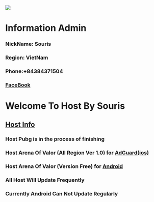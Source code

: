 ![](https://steamuserimages-a.akamaihd.net/ugc/764896681220221946/0E2FB56D8F2D417575951567CE9A8B3BE92F0F22/)
# Information Admin
### NickName: Souris
### Region: VietNam
### Phone:+84384371504
### [FaceBook](https://facebook.com/souris0112)





# Welcome To Host By Souris
## [Host Info](https://raw.githubusercontent.com/SourisTTN/createhost/master/Host%20info)
### Host Pubg is in the process of finishing
### Host Arena Of Valor (All Region Ver 1.0) for [AdGuard(ios)](https://raw.githubusercontent.com/SourisTTN/createhost/master/AOVHost(2.0))
### Host Arena Of Valor (Version Free) for [Android](https://raw.githubusercontent.com/SourisTTN/createhost/master/HostAOV(android))
### All Host Will Update Frequently
### Currently Android Can Not Update Regularly
